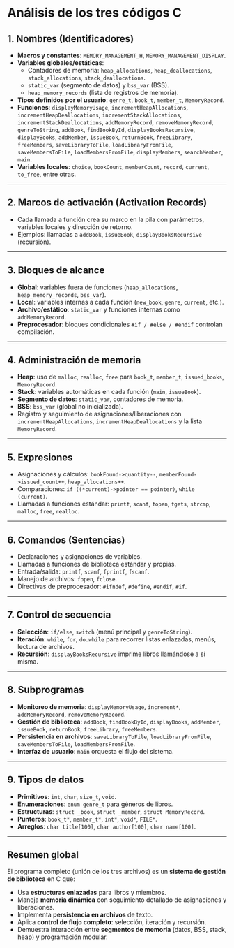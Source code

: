 # Análisis de los tres códigos C

## 1. Nombres (Identificadores)
- **Macros y constantes**: `MEMORY_MANAGEMENT_H`, `MEMORY_MANAGEMENT_DISPLAY`.
- **Variables globales/estáticas**:  
  - Contadores de memoria: `heap_allocations`, `heap_deallocations`, `stack_allocations`, `stack_deallocations`.  
  - `static_var` (segmento de datos) y `bss_var` (BSS).
  - `heap_memory_records` (lista de registros de memoria).
- **Tipos definidos por el usuario**: `genre_t`, `book_t`, `member_t`, `MemoryRecord`.
- **Funciones**: `displayMemoryUsage`, `incrementHeapAllocations`, `incrementHeapDeallocations`,
  `incrementStackAllocations`, `incrementStackDeallocations`, `addMemoryRecord`, `removeMemoryRecord`,
  `genreToString`, `addBook`, `findBookById`, `displayBooksRecursive`, `displayBooks`,
  `addMember`, `issueBook`, `returnBook`, `freeLibrary`, `freeMembers`, `saveLibraryToFile`,
  `loadLibraryFromFile`, `saveMembersToFile`, `loadMembersFromFile`, `displayMembers`, `searchMember`, `main`.
- **Variables locales**: `choice`, `bookCount`, `memberCount`, `record`, `current`, `to_free`, entre otras.

---

## 2. Marcos de activación (Activation Records)
- Cada llamada a función crea su marco en la pila con parámetros, variables locales y dirección de retorno.
- Ejemplos: llamadas a `addBook`, `issueBook`, `displayBooksRecursive` (recursión).

---

## 3. Bloques de alcance
- **Global**: variables fuera de funciones (`heap_allocations`, `heap_memory_records`, `bss_var`).
- **Local**: variables internas a cada función (`new_book`, `genre`, `current`, etc.).
- **Archivo/estático**: `static_var` y funciones internas como `addMemoryRecord`.
- **Preprocesador**: bloques condicionales `#if / #else / #endif` controlan compilación.

---

## 4. Administración de memoria
- **Heap**: uso de `malloc`, `realloc`, `free` para `book_t`, `member_t`, `issued_books`, `MemoryRecord`.
- **Stack**: variables automáticas en cada función (`main`, `issueBook`).
- **Segmento de datos**: `static_var`, contadores de memoria.
- **BSS**: `bss_var` (global no inicializada).
- Registro y seguimiento de asignaciones/liberaciones con `incrementHeapAllocations`, `incrementHeapDeallocations` y la lista `MemoryRecord`.

---

## 5. Expresiones
- Asignaciones y cálculos: `bookFound->quantity--`, `memberFound->issued_count++`, `heap_allocations++`.
- Comparaciones: `if ((*current)->pointer == pointer)`, `while (current)`.
- Llamadas a funciones estándar: `printf`, `scanf`, `fopen`, `fgets`, `strcmp`, `malloc`, `free`, `realloc`.

---

## 6. Comandos (Sentencias)
- Declaraciones y asignaciones de variables.
- Llamadas a funciones de biblioteca estándar y propias.
- Entrada/salida: `printf`, `scanf`, `fprintf`, `fscanf`.
- Manejo de archivos: `fopen`, `fclose`.
- Directivas de preprocesador: `#ifndef`, `#define`, `#endif`, `#if`.

---

## 7. Control de secuencia
- **Selección**: `if/else`, `switch` (menú principal y `genreToString`).
- **Iteración**: `while`, `for`, `do…while` para recorrer listas enlazadas, menús, lectura de archivos.
- **Recursión**: `displayBooksRecursive` imprime libros llamándose a sí misma.

---

## 8. Subprogramas
- **Monitoreo de memoria**: `displayMemoryUsage`, `increment*`, `addMemoryRecord`, `removeMemoryRecord`.
- **Gestión de biblioteca**: `addBook`, `findBookById`, `displayBooks`, `addMember`,
  `issueBook`, `returnBook`, `freeLibrary`, `freeMembers`.
- **Persistencia en archivos**: `saveLibraryToFile`, `loadLibraryFromFile`,
  `saveMembersToFile`, `loadMembersFromFile`.
- **Interfaz de usuario**: `main` orquesta el flujo del sistema.

---

## 9. Tipos de datos
- **Primitivos**: `int`, `char`, `size_t`, `void`.
- **Enumeraciones**: `enum genre_t` para géneros de libros.
- **Estructuras**: `struct _book`, `struct _member`, `struct MemoryRecord`.
- **Punteros**: `book_t*`, `member_t*`, `int*`, `void*`, `FILE*`.
- **Arreglos**: `char title[100]`, `char author[100]`, `char name[100]`.

---

## Resumen global
El programa completo (unión de los tres archivos) es un **sistema de gestión de biblioteca** en C que:

- Usa **estructuras enlazadas** para libros y miembros.
- Maneja **memoria dinámica** con seguimiento detallado de asignaciones y liberaciones.
- Implementa **persistencia en archivos** de texto.
- Aplica **control de flujo completo**: selección, iteración y recursión.
- Demuestra interacción entre **segmentos de memoria** (datos, BSS, stack, heap) y programación modular.
